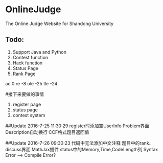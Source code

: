 # OnlineJudge
The Online Judge Website for Shandong University

## Todo:

1. Support Java and Python
1. Contest function
1. Hack function
1. Status Page
1. Rank Page


ac 0
re -8
ole -25
tle -24

#接下来要做的事情
1. register page
1. status page
1. contest system

##Update 2016-7-25 11:30:29
register时添加空UserInfo
Problem界面Description自动换行
CCF格式题目返回值

##Update 2016-7-26 09:30:23
代码中无法添加中文注释
题目中的rank、discuss界面
MathJax插件
status中的Memory,Time,CodeLength列
Syntax Error --> Compile Error?

